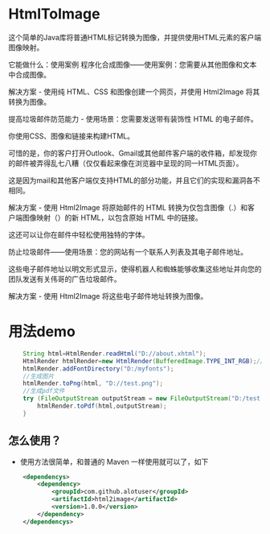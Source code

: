 # HtmlToImage
这个简单的Java库将普通HTML标记转换为图像，并提供使用HTML元素的客户端图像映射。

它能做什么：使用案例
程序化合成图像——使用案例：您需要从其他图像和文本中合成图像。

解决方案 - 使用纯 HTML、CSS 和图像创建一个网页，并使用 Html2Image 将其转换为图像。

提高垃圾邮件防范能力 - 使用场景：您需要发送带有装饰性 HTML 的电子邮件。

你使用CSS、图像和链接来构建HTML。

可惜的是，你的客户打开Outlook、Gmail或其他邮件客户端的收件箱，却发现你的邮件被弄得乱七八糟（仅仅看起来像在浏览器中呈现的同一HTML页面）。

这是因为mail和其他客户端仅支持HTML的部分功能，并且它们的实现和漏洞各不相同。

解决方案 - 使用 Html2Image 将原始邮件的 HTML 转换为仅包含图像（.）和客户端图像映射（）的新 HTML，以包含原始 HTML 中的链接。

这还可以让你在邮件中轻松使用独特的字体。

防止垃圾邮件——使用场景：您的网站有一个联系人列表及其电子邮件地址。

这些电子邮件地址以明文形式显示，使得机器人和蜘蛛能够收集这些地址并向您的团队发送有关伟哥的广告垃圾邮件。

解决方案 - 使用 Html2Image 将这些电子邮件地址转换为图像。


 # 用法demo
``` java
  	String html=HtmlRender.readHtml("D://about.xhtml");
	HtmlRender htmlRender=new HtmlRender(BufferedImage.TYPE_INT_RGB);//main： BufferedImage.TYPE_INT_ARGB
	htmlRender.addFontDirectory("D:/myfonts");
	//生成图片
	htmlRender.toPng(html, "D://test.png");
	//生成pdf文件
	try (FileOutputStream outputStream = new FileOutputStream("D:/test.pdf")) {
		htmlRender.toPdf(html,outputStream);
  	}
```
## 怎么使用？
- 使用方法很简单，和普通的 Maven 一样使用就可以了，如下
``` xml
    <dependencys>
        <dependency>
            <groupId>com.github.alotuser</groupId>
            <artifactId>html2image</artifactId>
            <version>1.0.0</version>
        </dependency>
    </dependencys>
```

